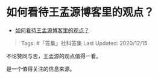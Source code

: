 # 如何看待王孟源博客里的观点？

- [如何看待王孟源博客里的观点？](https://www.zhihu.com/question/50424630/answer/981412766)

>Tags: #「答集」社科答集
>Last Updated: 2020/12/15

不论赞同与否，王孟源的观点值得一看。

是一个值得关注的信息来源。